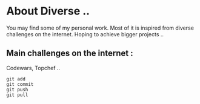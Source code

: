 # About Diverse ..
You may find some of my personal work. Most of it is inspired from diverse challenges on the internet. Hoping to achieve bigger projects ..

## Main challenges on the internet :
Codewars, Topchef ..

```
git add
git commit
git push
git pull
```
